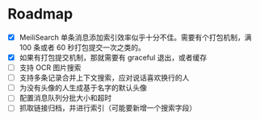 # Roadmap

- [x] MeiliSearch 单条消息添加索引效率似乎十分不佳。需要有个打包机制，满 100 条或者 60 秒打包提交一次之类的。
- [x] 如果有打包提交机制，那就需要有 graceful 退出，或者缓存
- [ ] 支持 OCR 图片搜索
- [ ] 支持多条记录合并上下文搜索，应对说话喜欢换行的人
- [ ] 为没有头像的人生成基于名字的默认头像
- [ ] 配置消息队列分批大小和超时
- [ ] 抓取链接归档，并进行索引（可能要新增一个搜索字段）
